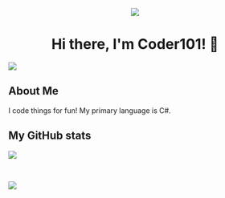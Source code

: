<p align="center"><img src="https://i.imgur.com/A6bWGFl.gif"/></p>
<h1 align=center>Hi there, I'm Coder101! 👋</h1>


[![](https://komarev.com/ghpvc/?username=CodeKing101)](https://github.com/CodeKing101)

## About Me
I code things for fun! My primary language is C#.

## My GitHub stats
<img src="https://github-readme-stats.vercel.app/api?username=CodeKing101&include_all_commits=true&hide_border=true&count_private=true" />
 
<br></details>

<img src="https://imgur.com/rilHVxA.png"/>
